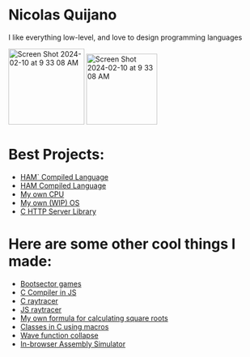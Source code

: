 # Nicolas Quijano
I like everything low-level, and love to design programming languages

<img width="150" alt="Screen Shot 2024-02-10 at 9 33 08 AM" src="https://github.com/FISHARMNIC/FISHARMNIC/assets/73864341/80f4df7d-baa0-42a1-93d3-64739a594dd2">

<img width="140" alt="Screen Shot 2024-02-10 at 9 33 08 AM" src="https://github.com/FISHARMNIC/FISHARMNIC/assets/73864341/d1a17f1d-0ee7-496b-9a95-8ba93e434bfe">


# Best Projects:
* [HAM` Compiled Language](https://github.com/FISHARMNIC/HAMprimeC2)
* [HAM Compiled Language](https://github.com/FISHARMNIC/ham-lang)
* [My own CPU](https://github.com/FISHARMNIC/CPU)
* [My own (WIP) OS](https://github.com/FISHARMNIC/osWIP)
* [C HTTP Server Library](https://github.com/FISHARMNIC/Chttp)

# Here are some other cool things I made:
* [Bootsector games](https://github.com/FISHARMNIC/bootSectGames/tree/main)
* [C Compiler in JS](https://github.com/FISHARMNIC/C-compiler)
* [C raytracer](https://github.com/FISHARMNIC/C-raytracer)
* [JS raytracer](https://github.com/FISHARMNIC/jsRaytracer)
* [My own formula for calculating square roots](https://github.com/FISHARMNIC/sqrtOpt)
* [Classes in C using macros](https://github.com/FISHARMNIC/C-classes)
* [Wave function collapse](https://github.com/FISHARMNIC/wfc)
* [In-browser Assembly Simulator](https://github.com/FISHARMNIC/online-assembly-simulator)

